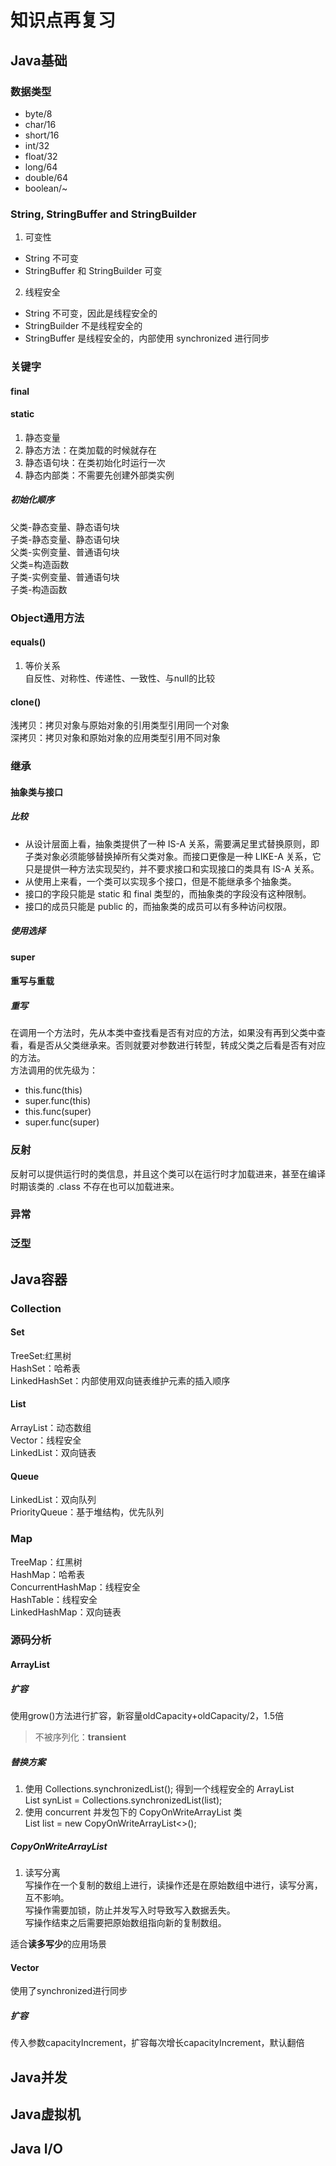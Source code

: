 # 知识点再复习  

## Java基础  

### 数据类型  
- byte/8  
- char/16  
- short/16  
- int/32  
- float/32  
- long/64  
- double/64  
- boolean/~  

### String, StringBuffer and StringBuilder
1. 可变性  
- String 不可变  
- StringBuffer 和 StringBuilder 可变  
2. 线程安全  
- String 不可变，因此是线程安全的  
- StringBuilder 不是线程安全的  
- StringBuffer 是线程安全的，内部使用 synchronized 进行同步  

### 关键字  
#### final  

#### static  
1. 静态变量
2. 静态方法：在类加载的时候就存在  
3. 静态语句块：在类初始化时运行一次  
4. 静态内部类：不需要先创建外部类实例   


##### 初始化顺序  
父类-静态变量、静态语句块  
子类-静态变量、静态语句块  
父类-实例变量、普通语句块  
父类=构造函数  
子类-实例变量、普通语句块  
子类-构造函数  


### Object通用方法  

#### equals()  
1. 等价关系  
自反性、对称性、传递性、一致性、与null的比较   

#### clone()  
浅拷贝：拷贝对象与原始对象的引用类型引用同一个对象  
深拷贝：拷贝对象和原始对象的应用类型引用不同对象  


### 继承  

#### 抽象类与接口  

##### 比较  
- 从设计层面上看，抽象类提供了一种 IS-A 关系，需要满足里式替换原则，即子类对象必须能够替换掉所有父类对象。而接口更像是一种 LIKE-A 关系，它只是提供一种方法实现契约，并不要求接口和实现接口的类具有 IS-A 关系。  
- 从使用上来看，一个类可以实现多个接口，但是不能继承多个抽象类。   
- 接口的字段只能是 static 和 final 类型的，而抽象类的字段没有这种限制。    
- 接口的成员只能是 public 的，而抽象类的成员可以有多种访问权限。  

##### 使用选择  

#### super  

#### 重写与重载  

##### 重写  
在调用一个方法时，先从本类中查找看是否有对应的方法，如果没有再到父类中查看，看是否从父类继承来。否则就要对参数进行转型，转成父类之后看是否有对应的方法。  
方法调用的优先级为：  
- this.func(this)  
- super.func(this)  
- this.func(super)  
- super.func(super)  

### 反射  
反射可以提供运行时的类信息，并且这个类可以在运行时才加载进来，甚至在编译时期该类的 .class 不存在也可以加载进来。  

### 异常  

### 泛型  

## Java容器  

### Collection  

#### Set  
TreeSet:红黑树  
HashSet：哈希表  
LinkedHashSet：内部使用双向链表维护元素的插入顺序  

#### List  
ArrayList：动态数组  
Vector：线程安全  
LinkedList：双向链表  

#### Queue  
LinkedList：双向队列  
PriorityQueue：基于堆结构，优先队列  

### Map  
TreeMap：红黑树  
HashMap：哈希表  
ConcurrentHashMap：线程安全  
HashTable：线程安全  
LinkedHashMap：双向链表

### 源码分析  

#### ArrayList  
##### 扩容  
使用grow()方法进行扩容，新容量oldCapacity+oldCapacity/2，1.5倍  

> 不被序列化：**transient**  

##### 替换方案  
1. 使用 Collections.synchronizedList(); 得到一个线程安全的 ArrayList  
List<String> synList = Collections.synchronizedList(list);    
2. 使用 concurrent 并发包下的 CopyOnWriteArrayList 类  
List<String> list = new CopyOnWriteArrayList<>();  

##### CopyOnWriteArrayList  
1. 读写分离  
写操作在一个复制的数组上进行，读操作还是在原始数组中进行，读写分离，互不影响。  
写操作需要加锁，防止并发写入时导致写入数据丢失。  
写操作结束之后需要把原始数组指向新的复制数组。   

适合**读多写少**的应用场景
  
#### Vector  
使用了synchronized进行同步  

##### 扩容  
传入参数capacityIncrement，扩容每次增长capacityIncrement，默认翻倍   



## Java并发  

## Java虚拟机  

## Java I/O  
